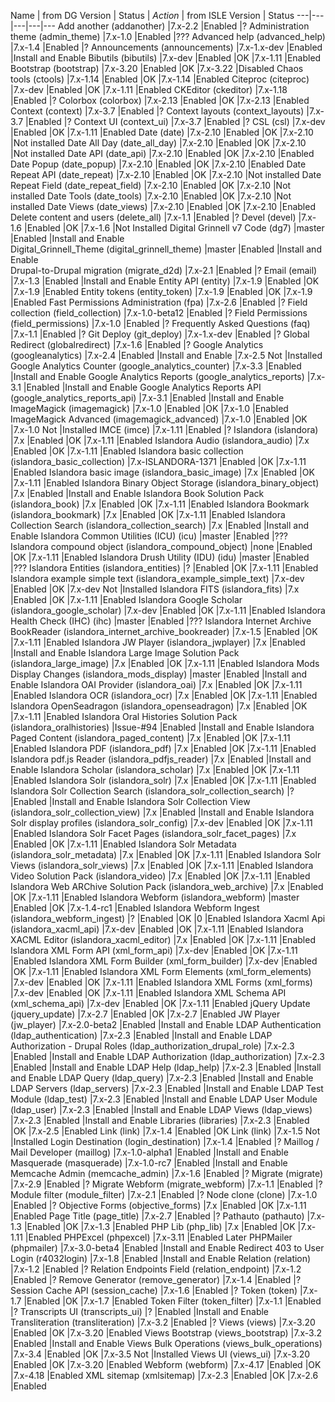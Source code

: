 Name | from DG Version | Status |	*Action* | from ISLE Version | Status
---|---|---|---|---
Add another (addanother) |7.x-2.2 |Enabled	|?
Administration theme (admin_theme)	|7.x-1.0	|Enabled	|???
Advanced help (advanced_help)	|7.x-1.4	|Enabled	|?
Announcements (announcements)	|7.x-1.x-dev	|Enabled	|Install and Enable
Bibutils (bibutils)	|7.x-dev	|Enabled	|OK	|7.x-1.11	|Enabled
Bootstrap (bootstrap)	|7.x-3.20	|Enabled	|OK	|7.x-3.22	|Disabled
Chaos tools (ctools)	|7.x-1.14	|Enabled	|OK	|7.x-1.14	|Enabled
Citeproc (citeproc)	|7.x-dev	|Enabled	|OK	|7.x-1.11	|Enabled
CKEditor (ckeditor)	|7.x-1.18	|Enabled	|?
Colorbox (colorbox)	|7.x-2.13	|Enabled	|OK	|7.x-2.13	|Enabled
Context (context)	|7.x-3.7	|Enabled	|?
Context layouts (context_layouts)	|7.x-3.7	|Enabled	|?
Context UI (context_ui)	|7.x-3.7	|Enabled	|?
CSL (csl)	|7.x-dev	|Enabled	|OK	|7.x-1.11	|Enabled
Date (date)	|7.x-2.10	|Enabled	|OK	|7.x-2.10	|Not installed
Date All Day (date_all_day)	|7.x-2.10	|Enabled	|OK	|7.x-2.10	|Not installed
Date API (date_api)	|7.x-2.10	|Enabled	|OK	|7.x-2.10	|Enabled
Date Popup (date_popup)	|7.x-2.10	|Enabled	|OK	|7.x-2.10	|Enabled
Date Repeat API (date_repeat)	|7.x-2.10	|Enabled	|OK	|7.x-2.10	|Not installed
Date Repeat Field (date_repeat_field)	|7.x-2.10	|Enabled	|OK	|7.x-2.10	|Not installed
Date Tools (date_tools)	|7.x-2.10	|Enabled	|OK	|7.x-2.10	|Not installed
Date Views (date_views)	|7.x-2.10	|Enabled	|OK	|7.x-2.10	|Enabled
Delete content and users (delete_all)	|7.x-1.1	|Enabled	|?
Devel (devel)	|7.x-1.6	|Enabled	|OK	|7.x-1.6	|Not Installed
Digital Grinnell v7 Code (dg7)	|master	|Enabled	|Install and Enable		
Digital_Grinnell_Theme (digital_grinnell_theme)	|master	|Enabled	|Install and Enable  
Drupal-to-Drupal migration (migrate_d2d)	|7.x-2.1	|Enabled	|?
Email (email)	|7.x-1.3	|Enabled	|Install and Enable
Entity API (entity)	|7.x-1.9	|Enabled	|OK	|7.x-1.9	|Enabled
Entity tokens (entity_token)	|7.x-1.9	|Enabled	|OK	|7.x-1.9	|Enabled
Fast Permissions Administration (fpa)	|7.x-2.6	|Enabled	|?
Field collection (field_collection)	|7.x-1.0-beta12	|Enabled	|?
Field Permissions (field_permissions)	|7.x-1.0	|Enabled	|?
Frequently Asked Questions (faq)	|7.x-1.1	|Enabled	|?
Git Deploy (git_deploy)	|7.x-1.x-dev	|Enabled	|?
Global Redirect (globalredirect)	|7.x-1.6	|Enabled	|?
Google Analytics (googleanalytics)	|7.x-2.4	|Enabled	|Install and Enable	|7.x-2.5	Not |Installed
Google Analytics Counter (google_analytics_counter)	|7.x-3.3	|Enabled	|Install and Enable
Google Analytics Reports (google_analytics_reports)	|7.x-3.1	|Enabled	|Install and Enable
Google Analytics Reports API (google_analytics_reports_api)	|7.x-3.1	|Enabled	|Install and Enable
ImageMagick (imagemagick)	|7.x-1.0	|Enabled	|OK	|7.x-1.0	|Enabled
ImageMagick Advanced (imagemagick_advanced)	|7.x-1.0	|Enabled	|OK	|7.x-1.0	Not |Installed
IMCE (imce)	|7.x-1.11	|Enabled	|?
Islandora (islandora)	|7.x	|Enabled	|OK	|7.x-1.11	|Enabled
Islandora Audio (islandora_audio)	|7.x	|Enabled	|OK	|7.x-1.11	|Enabled
Islandora basic collection (islandora_basic_collection)	|7.x-ISLANDORA-1371	|Enabled	|OK	|7.x-1.11	|Enabled
Islandora basic image (islandora_basic_image)	|7.x	|Enabled	|OK	|7.x-1.11	|Enabled
Islandora Binary Object Storage (islandora_binary_object)	|7.x	|Enabled	|Install and Enable
Islandora Book Solution Pack (islandora_book)	|7.x	|Enabled	|OK	|7.x-1.11	|Enabled
Islandora Bookmark (islandora_bookmark)	|7.x	|Enabled	|OK	|7.x-1.11	|Enabled
Islandora Collection Search (islandora_collection_search)	|7.x	|Enabled	|Install and Enable
Islandora Common Utilities (ICU) (icu)	|master	|Enabled |???
Islandora compound object (islandora_compound_object) |none		|Enabled	|OK	|7.x-1.11	|Enabled
Islandora Drush Utility (IDU) (idu)	|master	|Enabled	|???
Islandora Entities (islandora_entities)	|? |Enabled	|OK	|7.x-1.11	|Enabled
Islandora example simple text (islandora_example_simple_text)	|7.x-dev	|Enabled	|OK	|7.x-dev	Not |Installed
Islandora FITS (islandora_fits)	|7.x	|Enabled	|OK	|7.x-1.11	|Enabled
Islandora Google Scholar (islandora_google_scholar)	|7.x-dev	|Enabled	|OK	|7.x-1.11	|Enabled
Islandora Health Check (IHC) (ihc)	|master	|Enabled	|???
Islandora Internet Archive BookReader (islandora_internet_archive_bookreader)	|7.x-1.5	|Enabled	|OK	|7.x-1.11	|Enabled
Islandora JW Player (islandora_jwplayer)	|7.x	|Enabled	|Install and Enable
Islandora Large Image Solution Pack (islandora_large_image)	|7.x	|Enabled	|OK	|7.x-1.11	|Enabled
Islandora Mods Display Changes (islandora_mods_display)	|master	|Enabled	|Install and Enable
Islandora OAI Provider (islandora_oai)	|7.x	|Enabled	|OK	|7.x-1.11	|Enabled
Islandora OCR (islandora_ocr)	|7.x	|Enabled	|OK	|7.x-1.11	|Enabled
Islandora OpenSeadragon (islandora_openseadragon)	|7.x	|Enabled	|OK	|7.x-1.11	|Enabled
Islandora Oral Histories Solution Pack (islandora_oralhistories)	|Issue-#94	|Enabled	|Install and Enable
Islandora Paged Content (islandora_paged_content)	|7.x	|Enabled	|OK	|7.x-1.11	|Enabled
Islandora PDF (islandora_pdf)	|7.x	|Enabled	|OK	|7.x-1.11	|Enabled
Islandora pdf.js Reader (islandora_pdfjs_reader)	|7.x	|Enabled	|Install and Enable
Islandora Scholar (islandora_scholar)	|7.x	|Enabled	|OK	|7.x-1.11	|Enabled
Islandora Solr (islandora_solr)	|7.x	|Enabled	|OK	|7.x-1.11	|Enabled
Islandora Solr Collection Search (islandora_solr_collection_search)	|?	|Enabled	|Install and Enable
Islandora Solr Collection View (islandora_solr_collection_view)	|7.x	|Enabled	|Install and Enable
Islandora Solr display profiles (islandora_solr_config)	|7.x-dev	|Enabled	|OK	|7.x-1.11	|Enabled
Islandora Solr Facet Pages (islandora_solr_facet_pages)	|7.x	|Enabled	|OK	|7.x-1.11	|Enabled
Islandora Solr Metadata (islandora_solr_metadata)	|7.x	|Enabled	|OK	|7.x-1.11	|Enabled
Islandora Solr Views (islandora_solr_views)	|7.x	|Enabled	|OK	|7.x-1.11	|Enabled
Islandora Video Solution Pack (islandora_video)	|7.x	|Enabled	|OK	|7.x-1.11	|Enabled
Islandora Web ARChive Solution Pack (islandora_web_archive)	|7.x	|Enabled	|OK	|7.x-1.11	|Enabled
Islandora Webform (islandora_webform)	|master	|Enabled	|OK	|7.x-1.4-rc1	|Enabled
Islandora Webform Ingest (islandora_webform_ingest)	|?	|Enabled	|OK	|0	|Enabled
Islandora Xacml Api (islandora_xacml_api)	|7.x-dev	|Enabled	|OK	|7.x-1.11	|Enabled
Islandora XACML Editor (islandora_xacml_editor)	|7.x	|Enabled	|OK	|7.x-1.11	|Enabled
Islandora XML Form API (xml_form_api)	|7.x-dev	|Enabled	|OK	|7.x-1.11	|Enabled
Islandora XML Form Builder (xml_form_builder)	|7.x-dev	|Enabled	|OK	|7.x-1.11	|Enabled
Islandora XML Form Elements (xml_form_elements)	|7.x-dev	|Enabled	|OK	|7.x-1.11	|Enabled
Islandora XML Forms (xml_forms)	|7.x-dev	|Enabled	|OK	|7.x-1.11	|Enabled
Islandora XML Schema API (xml_schema_api)	|7.x-dev	|Enabled	|OK	|7.x-1.11	|Enabled
jQuery Update (jquery_update)	|7.x-2.7	|Enabled	|OK	|7.x-2.7	|Enabled
JW Player (jw_player)	|7.x-2.0-beta2	|Enabled	|Install and Enable
LDAP Authentication (ldap_authentication)	|7.x-2.3	|Enabled	|Install and Enable
LDAP Authorization - Drupal Roles (ldap_authorization_drupal_role)	|7.x-2.3	|Enabled	|Install and Enable
LDAP Authorization (ldap_authorization)	|7.x-2.3	|Enabled	|Install and Enable
LDAP Help (ldap_help)	|7.x-2.3	|Enabled	|Install and Enable
LDAP Query (ldap_query)	|7.x-2.3	|Enabled	|Install and Enable
LDAP Servers (ldap_servers)	|7.x-2.3	|Enabled	|Install and Enable
LDAP Test Module (ldap_test)	|7.x-2.3	|Enabled	|Install and Enable
LDAP User Module (ldap_user)	|7.x-2.3	|Enabled	|Install and Enable
LDAP Views (ldap_views)	|7.x-2.3	|Enabled	|Install and Enable
Libraries (libraries)	|7.x-2.3	|Enabled	|OK	|7.x-2.5	|Enabled
Link (link)	|7.x-1.4	|Enabled	|OK	Link (link)	|7.x-1.5	Not |Installed
Login Destination (login_destination)	|7.x-1.4	|Enabled	|?
Maillog / Mail Developer (maillog)	|7.x-1.0-alpha1	|Enabled	|Install and Enable
Masquerade (masquerade)	|7.x-1.0-rc7	|Enabled	|Install and Enable
Memcache Admin (memcache_admin)	|7.x-1.6	|Enabled	|?
Migrate (migrate)	|7.x-2.9	|Enabled	|?
Migrate Webform (migrate_webform)	|7.x-1.1	|Enabled	|?
Module filter (module_filter)	|7.x-2.1	|Enabled	|?
Node clone (clone)	|7.x-1.0	|Enabled	|?
Objective Forms (objective_forms)	|7.x	|Enabled	|OK	|7.x-1.11	|Enabled
Page Title (page_title)	|7.x-2.7	|Enabled	|?
Pathauto (pathauto)	|7.x-1.3	|Enabled	|OK	|7.x-1.3	|Enabled
PHP Lib (php_lib)	|7.x	|Enabled	|OK	|7.x-1.11	|Enabled
PHPExcel (phpexcel)	|7.x-3.11	|Enabled	Later
PHPMailer (phpmailer)	|7.x-3.0-beta4	|Enabled	|Install and Enable
Redirect 403 to User Login (r4032login)	|7.x-1.8	|Enabled	|Install and Enable
Relation (relation)	|7.x-1.2	|Enabled	|?
Relation Endpoints Field (relation_endpoint)	|7.x-1.2	|Enabled	|?
Remove Generator (remove_generator)	|7.x-1.4	|Enabled	|?
Session Cache API (session_cache)	|7.x-1.6	|Enabled	|?
Token (token)	|7.x-1.7	|Enabled	|OK	|7.x-1.7	|Enabled
Token Filter (token_filter)	|7.x-1.1	|Enabled	|?
Transcripts UI (transcripts_ui) |?	|Enabled	|Install and Enable
Transliteration (transliteration)	|7.x-3.2	|Enabled	|?
Views (views)	|7.x-3.20	|Enabled	|OK	|7.x-3.20	|Enabled
Views Bootstrap (views_bootstrap)	|7.x-3.2	|Enabled	|Install and Enable
Views Bulk Operations (views_bulk_operations)	|7.x-3.4	|Enabled	|OK	|7.x-3.5	Not |Installed
Views UI (views_ui)	|7.x-3.20	|Enabled	|OK	|7.x-3.20	|Enabled
Webform (webform)	|7.x-4.17	|Enabled	|OK	|7.x-4.18	|Enabled
XML sitemap (xmlsitemap)	|7.x-2.3	|Enabled	|OK	|7.x-2.6	|Enabled
